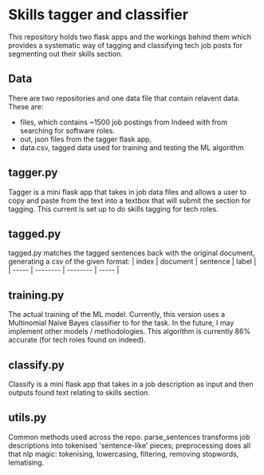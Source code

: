 # Skills tagger and classifier

This repository holds two flask apps and the workings behind them which provides a systematic way of tagging and classifying tech job posts for segmenting out their skills section.

## Data

There are two repositories and one data file that contain relavent data. These are:
 - files, which contains ~1500 job postings from Indeed with from searching for software roles.
 - out, json files from the tagger flask app,
 - data.csv, tagged data used for training and testing the ML algorithm

## tagger.py

Tagger is a mini flask app that takes in job data files and allows a user to copy and paste from the text into a textbox that will submit the section for tagging. This current is set up to do skills tagging for tech roles.


## tagged.py

tagged.py matches the tagged sentences back with the original document, generating a csv of the given format:
| index | document | sentence | label |
| ----- | -------- | -------- | ----- |

## training.py

The actual training of the ML model. Currently, this version uses a Multinomial Naive Bayes classifier to for the task. In the future, I may implement other models / methodologies. This algorithm is currently 86% accurate (for tech roles found on indeed).

## classify.py

Classify is a mini flask app that takes in a job description as input and then outputs found text relating to skills section.

## utils.py

Common methods used across the repo. parse_sentences transforms job descriptions into tokenised 'sentence-like' pieces; preprocessing does all that nlp magic: tokenising, lowercasing, filtering, removing stopwords, lematising.